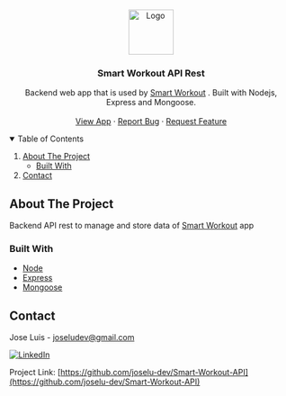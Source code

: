 <!-- PROJECT LOGO -->
<br />
<p align="center">
  <a href="https://github.com/JoseLu-Dev/Smart-Workout-API">
    <img src="images/logo.svg" alt="Logo" width="80" height="80">
  </a>

  <h3 align="center">Smart Workout API Rest</h3>

  <p align="center">
    Backend web app that is used by 
    <a href="https://github.com/JoseLu-Dev/Smart-Workout">Smart Workout</a>
    . Built with Nodejs, Express and Mongoose.
    <br />
    <br />
    <a href="https://joselu-dev.github.io/Smart-Workout/#/">View App</a>
    ·
    <a href="https://github.com/JoseLu-Dev/Smart-Workout-API/issues">Report Bug</a>
    ·
    <a href="https://github.com/JoseLu-Dev/Smart-Workout-API/issues">Request Feature</a>
  </p>
</p>


<!-- TABLE OF CONTENTS -->
<details open="open">
  <summary>Table of Contents</summary>
  <ol>
    <li>
      <a href="#about-the-project">About The Project</a>
      <ul>
        <li><a href="#built-with">Built With</a></li>
      </ul>
    </li>
    <li><a href="#contact">Contact</a></li>
  </ol>
</details>


<!-- ABOUT THE PROJECT -->
## About The Project

Backend API rest to manage and store data of [Smart Workout](https://github.com/JoseLu-Dev/Smart-Workout) app

### Built With

* [Node](https://nodejs.org/)
* [Express](https://expressjs.com/)
* [Mongoose](https://mongoosejs.com/)

<!-- CONTACT -->
## Contact

Jose Luis - joseludev@gmail.com 

[![LinkedIn][linkedin-shield]][linkedin-url]

Project Link: [https://github.com/joselu-dev/Smart-Workout-API](https://github.com/joselu-dev/Smart-Workout-API)


[linkedin-shield]: https://img.shields.io/badge/-LinkedIn-black.svg?style=for-the-badge&logo=linkedin&colorB=555
[linkedin-url]: https://es.linkedin.com/in/jose-luis-alfaro-carretero-0a5912208/es

